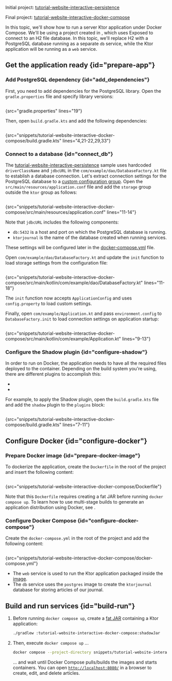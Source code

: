 [//]: # (title: Docker Compose)

<microformat>
<p>
<control>Initial project</control>: <a href="https://github.com/ktorio/ktor-documentation/tree/%current-branch%/codeSnippets/snippets/tutorial-website-interactive-persistence">tutorial-website-interactive-persistence</a>
</p>
<p>
<control>Final project</control>: <a href="https://github.com/ktorio/ktor-documentation/tree/%current-branch%/codeSnippets/snippets/tutorial-website-interactive-docker-compose">tutorial-website-interactive-docker-compose</a>
</p>
</microformat>

In this topic, we'll show how to run a server Ktor application under Docker Compose. We'll be using a project created in [](interactive_website_add_persistence.md), which uses Exposed to connect to an H2 file database. In this topic, we'll replace H2 with a PostgreSQL database running as a separate `db` service, while the Ktor application will be running as a `web` service.


## Get the application ready {id="prepare-app"}

### Add PostgreSQL dependency {id="add_dependencies"}

First, you need to add dependencies for the PostgreSQL library. Open the `gradle.properties` file and specify library versions:

```kotlin
```
{src="gradle.properties" lines="19"}

Then, open `build.gradle.kts` and add the following dependencies:

```kotlin
```
{src="snippets/tutorial-website-interactive-docker-compose/build.gradle.kts" lines="4,21-22,29,33"}

### Connect to a database {id="connect_db"}

The [tutorial-website-interactive-persistence](https://github.com/ktorio/ktor-documentation/tree/%current-branch%/codeSnippets/snippets/tutorial-website-interactive-persistence) sample uses hardcoded `driverClassName` and `jdbcURL` in the `com/example/dao/DatabaseFactory.kt` file to establish a database connection. Let's extract connection settings for the PostgreSQL database to a [custom configuration group](Configurations.xml#hocon-file). Open the `src/main/resources/application.conf` file and add the `storage` group outside the `ktor` group as follows:

```kotlin
```
{src="snippets/tutorial-website-interactive-docker-compose/src/main/resources/application.conf" lines="11-14"}

Note that `jdbcURL` includes the following components:
- `db:5432` is a host and port on which the PostgreSQL database is running.
- `ktorjournal` is the name of the database created when running services.

These settings will be configured later in the [docker-compose.yml](#configure-docker) file.

Open `com/example/dao/DatabaseFactory.kt` and update the `init` function to load storage settings from the configuration file:

```kotlin
```
{src="snippets/tutorial-website-interactive-docker-compose/src/main/kotlin/com/example/dao/DatabaseFactory.kt" lines="11-18"}

The `init` function now accepts `ApplicationConfig` and uses `config.property` to load custom settings.

Finally, open `com/example/Application.kt` and pass `environment.config` to `DatabaseFactory.init` to load connection settings on application startup:

```kotlin
```
{src="snippets/tutorial-website-interactive-docker-compose/src/main/kotlin/com/example/Application.kt" lines="9-13"}

### Configure the Shadow plugin {id="configure-shadow"}

In order to run on Docker, the application needs to have all the required files deployed to the container. Depending on the build system you're using,
there are different plugins to accomplish this:
- [](fatjar.md)
- [](maven-assembly-plugin.md)

For example, to apply the Shadow plugin, open the `build.gradle.kts` file and add the `shadow` plugin to the `plugins` block:

```kotlin
```
{src="snippets/tutorial-website-interactive-docker-compose/build.gradle.kts" lines="7-11"}


## Configure Docker {id="configure-docker"}

### Prepare Docker image {id="prepare-docker-image"}

To dockerize the application, create the `Dockerfile` in the root of the project and insert the following content:

```dockerfile
```
{src="snippets/tutorial-website-interactive-docker-compose/Dockerfile"}

Note that this `Dockerfile` requires creating a fat JAR before running `docker compose up`. To learn how to use multi-stage builds to generate an application distribution using Docker, see [](docker.md#prepare-docker).

### Configure Docker Compose {id="configure-docker-compose"}

Create the `docker-compose.yml` in the root of the project and add the following content:

```yaml
```
{src="snippets/tutorial-website-interactive-docker-compose/docker-compose.yml"}

- The `web` service is used to run the Ktor application packaged inside the [image](#prepare-docker-image).
- The `db` service uses the `postgres` image to create the `ktorjournal` database for storing articles of our journal.

## Build and run services {id="build-run"}

1. Before running `docker compose up`, create a [fat JAR](#configure-shadow) containing a Ktor application:
   ```Bash
   ./gradlew :tutorial-website-interactive-docker-compose:shadowJar
   ```
2. Then, execute `docker compose up` ...
   ```Bash
   docker compose --project-directory snippets/tutorial-website-interactive-docker-compose up
   ```
   ... and wait until Docker Compose pulls/builds the images and starts containers. You can open [`http://localhost:8080/`](http://localhost:8080/) in a browser to create, edit, and delete articles.